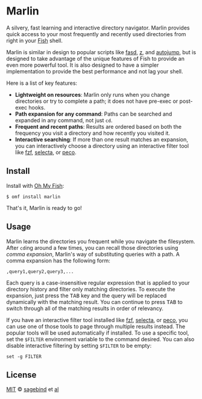 # Marlin
A silvery, fast learning and interactive directory navigator. Marlin provides quick access to your most frequently and recently used directories from right in your [Fish] shell.

Marlin is similar in design to popular scripts like [fasd], [z], and [autojump], but is designed to take advantage of the unique features of Fish to provide an even more powerful tool. It is also designed to have a simpler implementation to provide the best performance and not lag your shell.

Here is a list of key features:

- **Lightweight on resources**: Marlin only runs when you change directories or try to complete a path; it does not have pre-exec or post-exec hooks.
- **Path expansion for any command**: Paths can be searched and expanded in any command, not just `cd`.
- **Frequent and recent paths**: Results are ordered based on both the frequency you visit a directory and how recently you visited it.
- **Interactive searching**: If more than one result matches an expansion, you can interactively choose a directory using an interactive filter tool like [fzf], [selecta], or [peco].

## Install
Install with [Oh My Fish][omf]:

```fish
$ omf install marlin
```

That's it, Marlin is ready to go!

## Usage
Marlin learns the directories you frequent while you navigate the filesystem. After `cd`ing around a few times, you can recall those directories using _comma expansion_, Marlin's way of substituting queries with a path. A comma expansion has the following form:

    ,query1,query2,query3,...

Each query is a case-insensitive regular expression that is applied to your directory history and filter only matching directories. To execute the expansion, just press the <kbd>TAB</kbd> key and the query will be replaced dynamically with the matching result. You can continue to press <kbd>TAB</kbd> to switch through all of the matching results in order of relevancy.

If you have an interactive filter tool installed like [fzf], [selecta], or [peco], you can use one of those tools to page through multiple results instead. The popular tools will be used automatically if installed. To use a specific tool, set the `$FILTER` environment variable to the command desired. You can also disable interactive filtering by setting `$FILTER` to be empty:

```fish
set -g FILTER
```

## License
[MIT][mit] © [sagebind][author] et [al][contributors]


[author]: http://github.com/sagebind
[autojump]: https://github.com/wting/autojump
[contributors]: https://github.com/oh-my-fish/plugin-fasd/graphs/contributors
[fasd]: https://github.com/clvv/
[fish]: http://fishshell.com
[fzf]: https://github.com/junegunn/fzf
[mit]: http://opensource.org/licenses/MIT
[omf]: https://www.github.com/oh-my-fish/oh-my-fish
[peco]: https://github.com/peco/peco
[selecta]: https://github.com/garybernhardt/selecta
[z]: https://github.com/rupa/z
